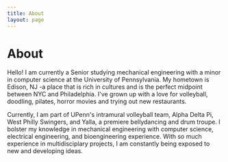 ```yaml
---
title: About
layout: page
---
```

# About

<!--<p style="float: right; width: 65%; margin-right: 1%; margin-bottom: 0.5em;">--->
<p> Hello! I am currently a Senior studying mechanical engineering with a minor
in computer science at the University of Pennsylvania. My hometown is Edison, NJ
 -a place that is rich in cultures and is the perfect midpoint between NYC and
 Philadelphia. I've grown up with a love for volleyball, doodling, pilates,
 horror movies and trying out new restaurants. </p><!--<p style="float: left; font-size: 9pt; text-align: center; width: 29%; margin-right: 1%; margin-bottom: 0.5em;"><img src="https://github.com/susan-z/susan-z.github.io/blob/master/img/sf_me.jpg?raw=true" style="width: 100%"></p>-->
<!--<p style="float: right; width: 65%; margin-right: 1%; margin-bottom: 0.5em;">-->
<p>Currently, I am part of UPenn's intramural volleyball team, Alpha Delta Pi,
West Philly Swingers, and Yalla, a premiere bellydancing and drum troupe. I
bolster my knowledge in mechanical engineering with computer science, electrical
 engineering, and bioengineering experience. With so much experience in
 multidisciplary projects, I am constantly being exposed to new and developing ideas.</p>
<!--
<br>
<br>
<br>
<br>
<br>
<br>
<br>
<br>
<br>
<br>
<br>
<br>
<br>
<br>
<br>
<p>Please have a look around my website, and feel free to contact me via <a href="https://www.linkedin.com/in/susan-zhao-5a0211170/">LinkedIn</a> or by <a href="suzhao@seas.upenn.edu">email</a>. Listed below you will find a few of the classes and experiences that have impacted me the most, alongside relevant projects. Additionally, please see the <a href="https://susan-z.github.io/research/">Research</a> page, as I have completed several research projects throughout my undergraduate experience.</p>

<h2>Skills</h2>

<ul class="skill-list">
	<li>CAD: Solidworks, Autodesk</li>
	<li>Modeling</li>
	<li>Matlab</li>
	<li>Java</li>
	<li>Python</li>
	<li>System design and integration</li>
	<li>Technical Writing</li>
</ul>

<h2>Experience: Projects</h2>

<ul class="skill-list">
	<li>MEAM Labs: <a href="https://susan-z.github.io/projects/MEAMLAB/">MEAMLAB</a></li>
	<li>Mechanical Design and Analysis: <a href="https://susan-z.github.io/projects/MEAM101/">MEAMLAB</a></li>
	<li>Electrical Circuits and Systems : <a href="https://susan-z.github.io/projects/ESE215/">ESE</a></li>
	<li>Programming: <a href="https://susan-z.github.io/projects/CIS110/">CIS110</a></li>
</ul>

<p>To see more of my projects, please see the <a href="https://susan-z.github.io/projects/">Projects</a> page where they are ordered in reverse chronological order.</p>-->
